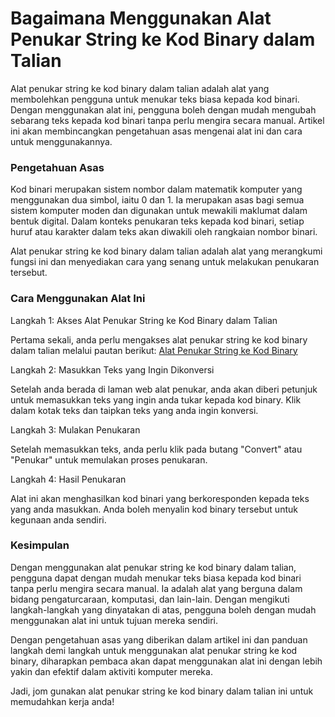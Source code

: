 Bagaimana Menggunakan Alat Penukar String ke Kod Binary dalam Talian
====================================================================

Alat penukar string ke kod binary dalam talian adalah alat yang membolehkan pengguna untuk menukar teks biasa kepada kod binari. Dengan menggunakan alat ini, pengguna boleh dengan mudah mengubah sebarang teks kepada kod binari tanpa perlu mengira secara manual. Artikel ini akan membincangkan pengetahuan asas mengenai alat ini dan cara untuk menggunakannya.

### Pengetahuan Asas

Kod binari merupakan sistem nombor dalam matematik komputer yang menggunakan dua simbol, iaitu 0 dan 1. Ia merupakan asas bagi semua sistem komputer moden dan digunakan untuk mewakili maklumat dalam bentuk digital. Dalam konteks penukaran teks kepada kod binari, setiap huruf atau karakter dalam teks akan diwakili oleh rangkaian nombor binari.

Alat penukar string ke kod binary dalam talian adalah alat yang merangkumi fungsi ini dan menyediakan cara yang senang untuk melakukan penukaran tersebut.

### Cara Menggunakan Alat Ini

Langkah 1: Akses Alat Penukar String ke Kod Binary dalam Talian

Pertama sekali, anda perlu mengakses alat penukar string ke kod binary dalam talian melalui pautan berikut: [Alat Penukar String ke Kod Binary](https://www.onlinecalculatorsfree.com/ms/convert/string-to-binary.html)

Langkah 2: Masukkan Teks yang Ingin Dikonversi

Setelah anda berada di laman web alat penukar, anda akan diberi petunjuk untuk memasukkan teks yang ingin anda tukar kepada kod binary. Klik dalam kotak teks dan taipkan teks yang anda ingin konversi.

Langkah 3: Mulakan Penukaran

Setelah memasukkan teks, anda perlu klik pada butang "Convert" atau "Penukar" untuk memulakan proses penukaran.

Langkah 4: Hasil Penukaran

Alat ini akan menghasilkan kod binari yang berkoresponden kepada teks yang anda masukkan. Anda boleh menyalin kod binary tersebut untuk kegunaan anda sendiri.

### Kesimpulan

Dengan menggunakan alat penukar string ke kod binary dalam talian, pengguna dapat dengan mudah menukar teks biasa kepada kod binari tanpa perlu mengira secara manual. Ia adalah alat yang berguna dalam bidang pengaturcaraan, komputasi, dan lain-lain. Dengan mengikuti langkah-langkah yang dinyatakan di atas, pengguna boleh dengan mudah menggunakan alat ini untuk tujuan mereka sendiri.

Dengan pengetahuan asas yang diberikan dalam artikel ini dan panduan langkah demi langkah untuk menggunakan alat penukar string ke kod binary, diharapkan pembaca akan dapat menggunakan alat ini dengan lebih yakin dan efektif dalam aktiviti komputer mereka.

Jadi, jom gunakan alat penukar string ke kod binary dalam talian ini untuk memudahkan kerja anda!